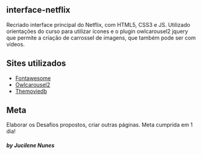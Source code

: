 ## interface-netflix

Recriado interface principal do Netflix, com HTML5, CSS3 e JS. Utilizado orientações do curso para utilizar ícones e o plugin owlcarousel2 jquery que permite a criação de carrossel de imagens, que também pode ser com vídeos.


## Sites utilizados

- [Fontawesome](https://fontawesome.com/start)
- [Owlcarousel2](https://owlcarousel2.github.io/OwlCarousel2/)
- [Themoviedb](https://www.themoviedb.org/)


## Meta

Elaborar os Desafios propostos, criar outras páginas. Meta cumprida em 1 dia!

##### by Jucilene Nunes
